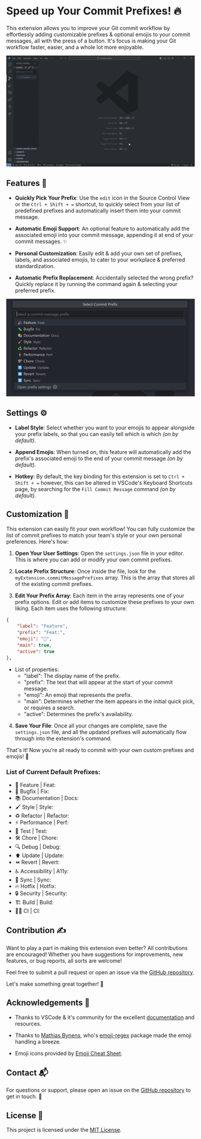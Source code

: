 # Speed up Your Commit Prefixes! 🔥

This extension allows you to improve your Git commit workflow by effortlessly adding customizable prefixes & optional emojis to your commit messages, all with the press of a button. It's focus is making your Git workflow faster, easier, and a whole lot more enjoyable.

![Tutorial of Commit Prefixes](assets/tutorial.gif "Tutorial")

## Features 🎉

-  **Quickly Pick Your Prefix**: Use the `edit` icon in the Source Control View or the  `Ctrl + Shift + =` shortcut, to quickly select from your list of predefined prefixes and automatically insert them into your commit message.

-  **Automatic Emoji Support**: An optional feature to automatically add the associated emoji into your commit message, appending it at end of your commit messages. ✨

-  **Personal Customization**: Easily edit & add your own set of prefixes, labels, and associated emojis, to cater to your workplace & preferred standardization.

-  **Automatic Prefix Replacement**: Accidentally selected the wrong prefix? Quickly replace it by running the command again & selecting your preferred prefix.

![Screenshot of Commit Prefixes' main functionality](assets/screenshot.png "Prefix Quick Picker")

## Settings ⚙️

-  **Label Style**: Select whether you want to your emojis to appear alongside your prefix labels, so that you can easily tell which is which *(on by default).*

-  **Append Emojis**: When turned on, this feature will automatically add the prefix's associated emoji to the end of your commit message *(on by default).*

-  **Hotkey**: By default, the key binding for this extension is set to `Ctrl + Shift + =` however, this can be altered in VSCode's Keyboard Shortcuts page, by searching for the `Fill Commit Message` command *(on by default).*

## Customization 🎨

This extension can easily fit your own workflow! You can fully customize the list of commit prefixes to match your team's style or your own personal preferences. Here's how:

1.  **Open Your User Settings**: Open the `settings.json` file in your editor. This is where you can add or modify your own commit prefixes.

2.  **Locate Prefix Structure**: Once inside the file, look for the `myExtension.commitMessagePrefixes` array. This is the array that stores all of the existing commit prefixes.

3.  **Edit Your Prefix Array**: Each item in the array represents one of your prefix options. Edit or add items to customize these prefixes to your own liking. Each item uses the following structure:

```json
{
	"label": "Feature",
	"prefix": "Feat:",
	"emoji": "🎉",
	"main": true,
	"active": true
},
```

- List of properties:
	- "label": The display name of the prefix.
	- "prefix": The text that will appear at the start of your commit message.
	- "emoji": An emoji that represents the prefix.
	- "main": Determines whether the item appears in the initial quick pick, or requires a search.
	- "active": Determines the prefix's availability.



4.  **Save Your File**: Once all your changes are complete, save the `settings.json` file, and all the updated prefixes will automatically flow through into the extension's command.

That's it! Now you’re all ready to commit with your own custom prefixes and emojis! 🎉

### List of Current Default Prefixes:

- 🎉 Feature | Feat:
- 🐛 Bugfix | Fix:
- 📚 Documentation | Docs:
- 🖌️ Style | Style:
- ♻️ Refactor | Refactor:
- ⚡ Performance | Perf:
- 🧪 Test | Test:
- 🛠️ Chore | Chore:
- 🔍 Debug | Debug:
- ⬆️ Update | Update:
- ⏪ Revert | Revert:
- ♿ Accessibility | A11y:
- 🔄 Sync | Sync:
- 🔥 Hotfix | Hotfix:
- 🔒 Security | Security:
- 🏗️ Build | Build:
- 👷‍♂️ CI | CI:

## Contribution ✍️

Want to play a part in making this extension even better? All contributions are encouraged! Whether you have suggestions for improvements, new features, or bug reports, all sorts are welcome!

Feel free to submit a pull request or open an issue via the [GitHub repository](https://github.com/FinnMidd/commit-prefixes).

Let's make something great together! 🚀

## Acknowledgements 🙏

- Thanks to VSCode & it's community for the excellent [documentation](https://code.visualstudio.com/api/references/vscode-api) and resources.

- Thanks to [Mathias Bynens](https://mathiasbynens.be/), who's [emoji-regex](https://www.npmjs.com/package/emoji-regex) package made the emoji handling a breeze.

- Emoji icons provided by [Emoji Cheat Sheet](https://www.webfx.com/tools/emoji-cheat-sheet/).

## Contact 📬

For questions or support, please open an issue on the [GitHub repository](https://github.com/FinnMidd/commit-prefixes) to get in touch. 📨

## License 📄

This project is licensed under the [MIT License](LICENSE).